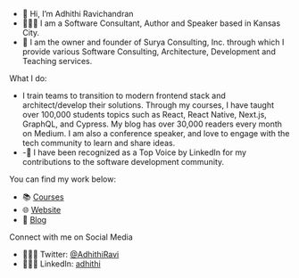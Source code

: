 - 👋 Hi, I’m Adhithi Ravichandran 
- 👩🏻‍💻 I am a Software Consultant, Author and Speaker based in Kansas City. 
- 🌅 I am the owner and founder of Surya Consulting, Inc. through which I provide various Software Consulting, Architecture, Development and Teaching services.

What I do: 
- I train teams to transition to modern frontend stack and architect/develop their solutions. Through my courses, I have taught over 100,000 students topics such as React, React Native, Next.js, GraphQL, and Cypress. My blog has over 30,000 readers every month on Medium. I am also a conference speaker, and love to engage with the tech community to learn and share ideas.
- -🏅 I have been recognized as a Top Voice by LinkedIn for my contributions to the software development community. 


You can find my work below:
- 📚 [Courses](https://www.pluralsight.com/profile/author/adhithi-ravichandran)
- 🌐 [Website](https://adhithiravichandran.com/)
- 📝 [Blog](https://adhithiravi.medium.com/)


Connect with me on Social Media
- 👩🏻‍💻 Twitter: [@AdhithiRavi](https://twitter.com/AdhithiRavi)
- 👩🏻‍💻 LinkedIn: [adhithi](https://www.linkedin.com/in/adhithi/)

<!---
adhithiravi/adhithiravi is a ✨ special ✨ repository because its `README.md` (this file) appears on your GitHub profile.
You can click the Preview link to take a look at your changes.
--->
